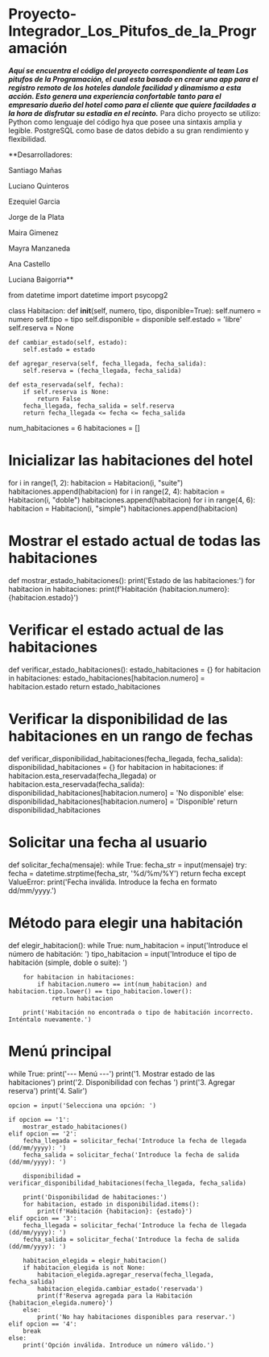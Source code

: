 # Proyecto-Integrador_Los_Pitufos_de_la_Programación



***Aquí se encuentra el código del proyecto correspondiente al team Los pitufos de la Programación, el cual esta basado en crear una app para el registro remoto de los hoteles dandole facilidad y dinamismo a esta acción.
Esto genera una experiencia confortable tanto para el empresario dueño del hotel como para el cliente que quiere facildades a la hora de disfrutar su estadia en el recinto.***
Para dicho proyecto se utilizo:
Python como lenguaje del código hya que posee una sintaxis amplia y legible.
PostgreSQL como base de datos debido a su gran rendimiento y flexibilidad.


**Desarrolladores:

Santiago Mañas

Luciano Quinteros

Ezequiel Garcia

Jorge de la Plata

Maira Gimenez

Mayra Manzaneda

Ana Castello

Luciana Baigorria**






from datetime import datetime
import psycopg2

class Habitacion:
    def __init__(self, numero, tipo, disponible=True):
        self.numero = numero
        self.tipo = tipo
        self.disponible = disponible
        self.estado = 'libre'  
        self.reserva = None  

    def cambiar_estado(self, estado):
        self.estado = estado

    def agregar_reserva(self, fecha_llegada, fecha_salida):
        self.reserva = (fecha_llegada, fecha_salida)

    def esta_reservada(self, fecha):
        if self.reserva is None:
            return False
        fecha_llegada, fecha_salida = self.reserva
        return fecha_llegada <= fecha <= fecha_salida


num_habitaciones = 6 
habitaciones = []

# Inicializar las habitaciones del hotel
for i in range(1, 2):
    habitacion = Habitacion(i, "suite")
    habitaciones.append(habitacion)
for i in range(2, 4):
    habitacion = Habitacion(i, "doble")
    habitaciones.append(habitacion)
for i in range(4, 6):
    habitacion = Habitacion(i, "simple")
    habitaciones.append(habitacion)

# Mostrar el estado actual de todas las habitaciones
def mostrar_estado_habitaciones():
    print('Estado de las habitaciones:')
    for habitacion in habitaciones:
        print(f'Habitación {habitacion.numero}: {habitacion.estado}')

# Verificar el estado actual de las habitaciones
def verificar_estado_habitaciones():
    estado_habitaciones = {}
    for habitacion in habitaciones:
        estado_habitaciones[habitacion.numero] = habitacion.estado
    return estado_habitaciones

# Verificar la disponibilidad de las habitaciones en un rango de fechas
def verificar_disponibilidad_habitaciones(fecha_llegada, fecha_salida):
    disponibilidad_habitaciones = {}
    for habitacion in habitaciones:
        if habitacion.esta_reservada(fecha_llegada) or habitacion.esta_reservada(fecha_salida):
            disponibilidad_habitaciones[habitacion.numero] = 'No disponible'
        else:
            disponibilidad_habitaciones[habitacion.numero] = 'Disponible'
    return disponibilidad_habitaciones

# Solicitar una fecha al usuario
def solicitar_fecha(mensaje):
    while True:
        fecha_str = input(mensaje)
        try:
            fecha = datetime.strptime(fecha_str, '%d/%m/%Y')
            return fecha
        except ValueError:
            print('Fecha inválida. Introduce la fecha en formato dd/mm/yyyy.')

# Método para elegir una habitación
def elegir_habitacion():
    while True:
        num_habitacion = input('Introduce el número de habitación: ')
        tipo_habitacion = input('Introduce el tipo de habitación (simple, doble o suite): ')

        for habitacion in habitaciones:
            if habitacion.numero == int(num_habitacion) and habitacion.tipo.lower() == tipo_habitacion.lower():
                return habitacion

        print('Habitación no encontrada o tipo de habitación incorrecto. Inténtalo nuevamente.')

# Menú principal
while True:
    print('--- Menú ---')
    print('1. Mostrar estado de las habitaciones')
    print('2. Disponibilidad con fechas ')
    print('3. Agregar reserva')
    print('4. Salir')

    opcion = input('Selecciona una opción: ')

    if opcion == '1':
        mostrar_estado_habitaciones()
    elif opcion == '2':
        fecha_llegada = solicitar_fecha('Introduce la fecha de llegada (dd/mm/yyyy): ')
        fecha_salida = solicitar_fecha('Introduce la fecha de salida (dd/mm/yyyy): ')

        disponibilidad = verificar_disponibilidad_habitaciones(fecha_llegada, fecha_salida)

        print('Disponibilidad de habitaciones:')
        for habitacion, estado in disponibilidad.items():
            print(f'Habitación {habitacion}: {estado}')
    elif opcion == '3':
        fecha_llegada = solicitar_fecha('Introduce la fecha de llegada (dd/mm/yyyy): ')
        fecha_salida = solicitar_fecha('Introduce la fecha de salida (dd/mm/yyyy): ')

        habitacion_elegida = elegir_habitacion()
        if habitacion_elegida is not None:
            habitacion_elegida.agregar_reserva(fecha_llegada, fecha_salida)
            habitacion_elegida.cambiar_estado('reservada')
            print(f'Reserva agregada para la Habitación {habitacion_elegida.numero}')
        else:
            print('No hay habitaciones disponibles para reservar.')
    elif opcion == '4':
        break
    else:
        print('Opción inválida. Introduce un número válido.')
